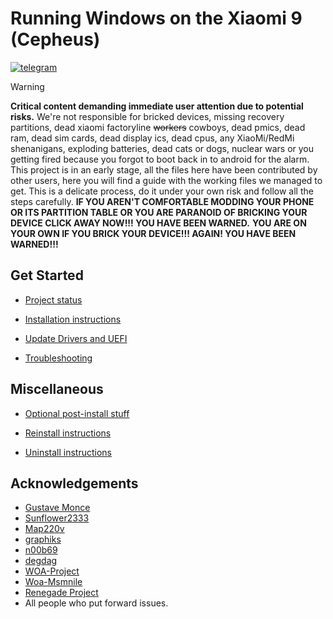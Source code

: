 
# Running Windows on the Xiaomi 9 (Cepheus)

[![telegram](https://img.shields.io/badge/chat-telegram-brightgreen.svg?logo=telegram&style=flat-square)](https://t.me/WinOnMi9)

> [!WARNING]
> **Critical content demanding immediate user attention due to potential risks.**
> We're not responsible for bricked devices, missing recovery partitions, dead xiaomi factoryline ~~workers~~ cowboys, dead pmics, dead ram, dead sim cards, dead display ics, dead cpus, any XiaoMi/RedMi shenanigans, exploding batteries, dead cats or dogs, nuclear wars or you getting fired because you forgot to boot back in to android for the alarm.
> This project is in an early stage, all the files here have been contributed by other users, here you will find a guide with the working files we managed to get. This is a delicate process, do it under your own risk and follow all the steps carefully.
> **IF YOU AREN'T COMFORTABLE MODDING YOUR PHONE OR ITS PARTITION TABLE OR YOU ARE PARANOID OF BRICKING YOUR DEVICE CLICK AWAY NOW!!! YOU HAVE BEEN WARNED.**
> **YOU ARE ON YOUR OWN IF YOU BRICK YOUR DEVICE!!! AGAIN! YOU HAVE BEEN WARNED!!!**


## Get Started

* [Project status](https://github.com/qaz6750/XiaoMi9-Drivers/blob/main/Status.md)

* [Installation instructions](guide/install-1.md)

* [Update Drivers and UEFI](guide/update.md)

* [Troubleshooting](guide/troubleshooting.md)

## Miscellaneous

* [Optional post-install stuff](guide/postinstall.md)

* [Reinstall instructions](guide/reinstall.md)

* [Uninstall instructions](guide/uninstall.md)

## Acknowledgements
  * [Gustave Monce](https://github.com/gus33000)
  * [Sunflower2333](https://github.com/sunflower2333)
  * [Map220v](https://github.com/map220v)
  * [graphiks](https://github.com/graphiks)
  * [n00b69](https://github.com/n00b69)
  * [degdag](https://github.com/degdag)
  * [WOA-Project](https://github.com/WOA-Project)
  * [Woa-Msmnile](https://github.com/woa-msmnile)
  * [Renegade Project](https://github.com/edk2-porting)
  * All people who put forward issues.

